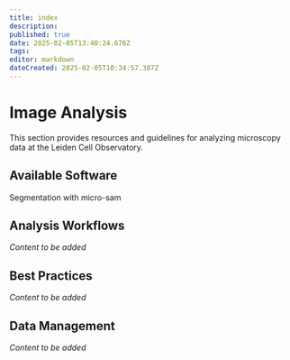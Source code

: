 ```yaml
---
title: index
description: 
published: true
date: 2025-02-05T13:40:24.676Z
tags: 
editor: markdown
dateCreated: 2025-02-05T10:34:57.387Z
---
```


# Image Analysis

This section provides resources and guidelines for analyzing microscopy data at the Leiden Cell Observatory.

## Available Software

Segmentation with micro-sam

## Analysis Workflows

*Content to be added*

## Best Practices

*Content to be added*

## Data Management

*Content to be added*